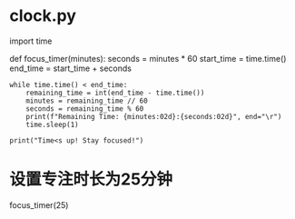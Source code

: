 # clock.py
import time

def focus_timer(minutes):
    seconds = minutes * 60
    start_time = time.time()
    end_time = start_time + seconds

    while time.time() < end_time:
        remaining_time = int(end_time - time.time())
        minutes = remaining_time // 60
        seconds = remaining_time % 60
        print(f"Remaining Time: {minutes:02d}:{seconds:02d}", end="\r")
        time.sleep(1)

    print("Time<s up! Stay focused!")

# 设置专注时长为25分钟
focus_timer(25)
